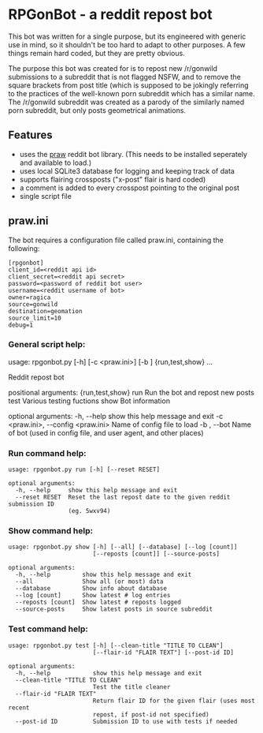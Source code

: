 # RPGonBot - a reddit repost bot

This bot was written for a single purpose, but its engineered with generic use
in mind, so it shouldn't be too hard to adapt to other purposes. A few things
remain hard coded, but they are pretty obvious.

The purpose this bot was created for is to repost new /r/gonwild submissions to a
subreddit that is not flagged NSFW, and to remove the square brackets from post title
(which is supposed to be jokingly referring to the practices of the well-known porn
subreddit which has a similar name. The /r/gonwild subreddit was created as a parody
of the similarly named porn subreddit, but only posts geometrical animations.

## Features

- uses the [praw](https://praw.readthedocs.io) reddit bot library.
  (This needs to be installed seperately and available to load.)
- uses local SQLite3 database for logging and keeping track of data
- supports flairing crossposts ("x-post" flair is hard coded)
- a comment is added to every crosspost pointing to the original post
- single script file

## praw.ini

The bot requires a configuration file called praw.ini, containing the following:

    [rpgonbot]
    client_id=<reddit api id>
    client_secret=<reddit api secret>
    password=<password of reddit bot user>
    username=<reddit username of bot>
    owner=ragica
    source=gonwild
    destination=geomation
    source_limit=10
    debug=1

### General script help:

usage: rpgonbot.py [-h] [-c <praw.ini>] [-b <rpgonbot>] {run,test,show} ...

Reddit repost bot

positional arguments:
  {run,test,show}
    run                 Run the bot and repost new posts
    test                Various testing fuctions
    show                Bot information

optional arguments:
  -h, --help            show this help message and exit
  -c <praw.ini>, --config <praw.ini>
                        Name of config file to load
  -b <rpgonbot>, --bot <rpgonbot>
                        Name of bot (used in config file, and user agent, and
                        other places)

### Run command help:

    usage: rpgonbot.py run [-h] [--reset RESET]

    optional arguments:
      -h, --help     show this help message and exit
      --reset RESET  Reset the last repost date to the given reddit submission ID
                     (eg. 5wxv94)

### Show command help:

    usage: rpgonbot.py show [-h] [--all] [--database] [--log [count]]
                            [--reposts [count]] [--source-posts]

    optional arguments:
      -h, --help         show this help message and exit
      --all              Show all (or most) data
      --database         Show info about database
      --log [count]      Show latest # log entries
      --reposts [count]  Show latest # reposts logged
      --source-posts     Show latest posts in source subreddit

### Test command help:

    usage: rpgonbot.py test [-h] [--clean-title "TITLE TO CLEAN"]
                            [--flair-id "FLAIR TEXT"] [--post-id ID]

    optional arguments:
      -h, --help            show this help message and exit
      --clean-title "TITLE TO CLEAN"
                            Test the title cleaner
      --flair-id "FLAIR TEXT"
                            Return flair ID for the given flair (uses most recent
                            repost, if post-id not specified)
      --post-id ID          Submission ID to use with tests if needed


